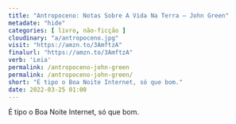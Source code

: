 ```yaml
---
title: "Antropoceno: Notas Sobre A Vida Na Terra — John Green"
metadate: "hide"
categories: [ livro, não-ficção ]
cloudinary: "a/antropoceno.jpg"
visit: "https://amzn.to/3AmftzA"
finalurl: "https://amzn.to/3AmftzA"
verb: 'Leia'
permalink: /antropoceno-john-green
permalink: /antropoceno-john-green/
short: "É tipo o Boa Noite Internet, só que bom."
date: 2022-03-25 01:00
---
```

É tipo o Boa Noite Internet, só que bom.